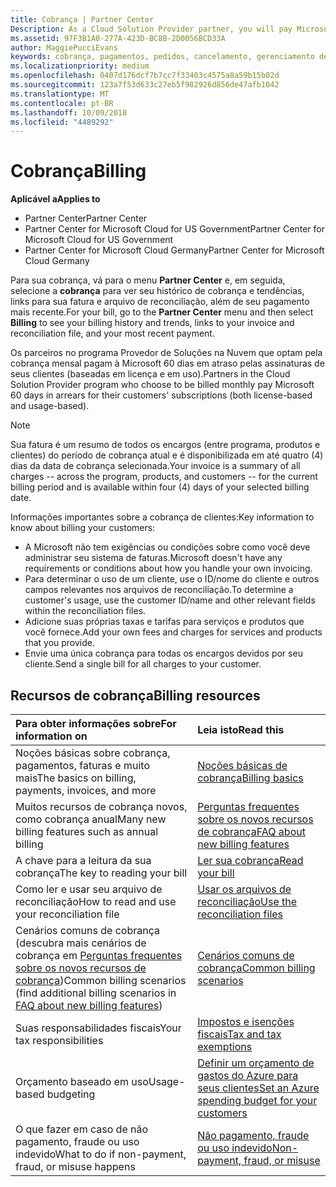 ```yaml
---
title: Cobrança | Partner Center
Description: As a Cloud Solution Provider partner, you will pay Microsoft 60 days in arrears for the license-based and usage-based subscriptions of your customers.
ms.assetid: 97F3B1A0-277A-423D-BC8B-2D0056BCD33A
author: MaggiePucciEvans
keywords: cobrança, pagamentos, pedidos, cancelamento, gerenciamento de pedidos, falta de pagamento, fraude, uso indevido, imposto, isenções fiscais, arquivos de reconciliação, arquivo de reconciliação
ms.localizationpriority: medium
ms.openlocfilehash: 0407d176dcf7b7cc7f33403c4575a8a59b15b02d
ms.sourcegitcommit: 123a7f53d633c27eb5f982926d856de47afb1042
ms.translationtype: MT
ms.contentlocale: pt-BR
ms.lasthandoff: 10/09/2018
ms.locfileid: "4489292"
---
```

# <a name="billing"></a><span data-ttu-id="72574-103">Cobrança</span><span class="sxs-lookup"><span data-stu-id="72574-103">Billing</span></span>

**<span data-ttu-id="72574-104">Aplicável a</span><span class="sxs-lookup"><span data-stu-id="72574-104">Applies to</span></span>**

-  <span data-ttu-id="72574-105">Partner Center</span><span class="sxs-lookup"><span data-stu-id="72574-105">Partner Center</span></span>
-  <span data-ttu-id="72574-106">Partner Center for Microsoft Cloud for US Government</span><span class="sxs-lookup"><span data-stu-id="72574-106">Partner Center for Microsoft Cloud for US Government</span></span>
-  <span data-ttu-id="72574-107">Partner Center for Microsoft Cloud Germany</span><span class="sxs-lookup"><span data-stu-id="72574-107">Partner Center for Microsoft Cloud Germany</span></span>

<span data-ttu-id="72574-108">Para sua cobrança, vá para o menu **Partner Center** e, em seguida, selecione a **cobrança** para ver seu histórico de cobrança e tendências, links para sua fatura e arquivo de reconciliação, além de seu pagamento mais recente.</span><span class="sxs-lookup"><span data-stu-id="72574-108">For your bill, go to the **Partner Center** menu and then select **Billing** to see your billing history and trends, links to your invoice and reconciliation file, and your most recent payment.</span></span>

<span data-ttu-id="72574-109">Os parceiros no programa Provedor de Soluções na Nuvem que optam pela cobrança mensal pagam à Microsoft 60 dias em atraso pelas assinaturas de seus clientes (baseadas em licença e em uso).</span><span class="sxs-lookup"><span data-stu-id="72574-109">Partners in the Cloud Solution Provider program who choose to be billed monthly pay Microsoft 60 days in arrears for their customers' subscriptions (both license-based and usage-based).</span></span>

> [!NOTE]  
> <span data-ttu-id="72574-110">Sua fatura é um resumo de todos os encargos (entre programa, produtos e clientes) do período de cobrança atual e é disponibilizada em até quatro (4) dias da data de cobrança selecionada.</span><span class="sxs-lookup"><span data-stu-id="72574-110">Your invoice is a summary of all charges -- across the program, products, and customers -- for the current billing period and is available within four (4) days of your selected billing date.</span></span>

<span data-ttu-id="72574-111">Informações importantes sobre a cobrança de clientes:</span><span class="sxs-lookup"><span data-stu-id="72574-111">Key information to know about billing your customers:</span></span>

-   <span data-ttu-id="72574-112">A Microsoft não tem exigências ou condições sobre como você deve administrar seu sistema de faturas.</span><span class="sxs-lookup"><span data-stu-id="72574-112">Microsoft doesn't have any requirements or conditions about how you handle your own invoicing.</span></span>
-   <span data-ttu-id="72574-113">Para determinar o uso de um cliente, use o ID/nome do cliente e outros campos relevantes nos arquivos de reconciliação.</span><span class="sxs-lookup"><span data-stu-id="72574-113">To determine a customer's usage, use the customer ID/name and other relevant fields within the reconciliation files.</span></span>
-   <span data-ttu-id="72574-114">Adicione suas próprias taxas e tarifas para serviços e produtos que você fornece.</span><span class="sxs-lookup"><span data-stu-id="72574-114">Add your own fees and charges for services and products that you provide.</span></span>
-   <span data-ttu-id="72574-115">Envie uma única cobrança para todas os encargos devidos por seu cliente.</span><span class="sxs-lookup"><span data-stu-id="72574-115">Send a single bill for all charges to your customer.</span></span>

## <a name="billing-resources"></a><span data-ttu-id="72574-116">Recursos de cobrança</span><span class="sxs-lookup"><span data-stu-id="72574-116">Billing resources</span></span>
|**<span data-ttu-id="72574-117">Para obter informações sobre</span><span class="sxs-lookup"><span data-stu-id="72574-117">For information on</span></span>**   |**<span data-ttu-id="72574-118">Leia isto</span><span class="sxs-lookup"><span data-stu-id="72574-118">Read this</span></span>**    |
|:-----------------------------|:-----------------|
|<span data-ttu-id="72574-119">Noções básicas sobre cobrança, pagamentos, faturas e muito mais</span><span class="sxs-lookup"><span data-stu-id="72574-119">The basics on billing, payments, invoices, and  more</span></span>   |[<span data-ttu-id="72574-120">Noções básicas de cobrança</span><span class="sxs-lookup"><span data-stu-id="72574-120">Billing basics</span></span>](billing-basics.md)
|<span data-ttu-id="72574-121">Muitos recursos de cobrança novos, como cobrança anual</span><span class="sxs-lookup"><span data-stu-id="72574-121">Many new billing features such as annual billing</span></span>   |[<span data-ttu-id="72574-122">Perguntas frequentes sobre os novos recursos de cobrança</span><span class="sxs-lookup"><span data-stu-id="72574-122">FAQ about new billing features</span></span>](faq-about-new-billing-features.md)|
|<span data-ttu-id="72574-123">A chave para a leitura da sua cobrança</span><span class="sxs-lookup"><span data-stu-id="72574-123">The key to reading your bill</span></span>   |[<span data-ttu-id="72574-124">Ler sua cobrança</span><span class="sxs-lookup"><span data-stu-id="72574-124">Read your bill</span></span>](read-your-bill.md)   |
|<span data-ttu-id="72574-125">Como ler e usar seu arquivo de reconciliação</span><span class="sxs-lookup"><span data-stu-id="72574-125">How to read and use your reconciliation file</span></span>   |[<span data-ttu-id="72574-126">Usar os arquivos de reconciliação</span><span class="sxs-lookup"><span data-stu-id="72574-126">Use the reconciliation files</span></span>](use-the-reconciliation-files.md)|
|<span data-ttu-id="72574-127">Cenários comuns de cobrança (descubra mais cenários de cobrança em [Perguntas frequentes sobre os novos recursos de cobrança](faq-about-new-billing-features.md))</span><span class="sxs-lookup"><span data-stu-id="72574-127">Common billing scenarios (find additional billing scenarios in [FAQ about new billing features](faq-about-new-billing-features.md))</span></span>|[<span data-ttu-id="72574-128">Cenários comuns de cobrança</span><span class="sxs-lookup"><span data-stu-id="72574-128">Common billing scenarios</span></span>](common-billing-scenarios.md)|
|<span data-ttu-id="72574-129">Suas responsabilidades fiscais</span><span class="sxs-lookup"><span data-stu-id="72574-129">Your tax responsibilities</span></span>   | [<span data-ttu-id="72574-130">Impostos e isenções fiscais</span><span class="sxs-lookup"><span data-stu-id="72574-130">Tax and tax exemptions</span></span>](tax-and-tax-exemptions.md)|
|<span data-ttu-id="72574-131">Orçamento baseado em uso</span><span class="sxs-lookup"><span data-stu-id="72574-131">Usage-based budgeting</span></span>    |[<span data-ttu-id="72574-132">Definir um orçamento de gastos do Azure para seus clientes</span><span class="sxs-lookup"><span data-stu-id="72574-132">Set an Azure spending budget for your customers</span></span>](set-an-azure-spending-budget-for-your-customers.md)|
|<span data-ttu-id="72574-133">O que fazer em caso de não pagamento, fraude ou uso indevido</span><span class="sxs-lookup"><span data-stu-id="72574-133">What to do if non-payment, fraud, or misuse happens</span></span>   |[<span data-ttu-id="72574-134">Não pagamento, fraude ou uso indevido</span><span class="sxs-lookup"><span data-stu-id="72574-134">Non-payment, fraud, or misuse</span></span>](non-payment--fraud--or-misuse.md)|




















